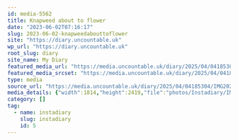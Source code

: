 ```yaml
---
id: media-5562
title: Knapweed about to flower
date: "2023-06-02T07:16:17"
slug: 2023-06-02-knapweedabouttoflower
site: "https://diary.uncountable.uk"
wp_url: "https://diary.uncountable.uk"
root_slug: diary
site_name: My Diary
featured_media_url: "https://media.uncountable.uk/diary/2025/04/04185304/IMG20230602081617.webp"
featured_media_srcset: "https://media.uncountable.uk/diary/2025/04/04185304/IMG20230602081617-225x300.webp 225w, https://media.uncountable.uk/diary/2025/04/04185304/IMG20230602081617-768x1024.webp 768w, https://media.uncountable.uk/diary/2025/04/04185304/IMG20230602081617-150x150.webp 150w, https://media.uncountable.uk/diary/2025/04/04185304/IMG20230602081617-480x640.webp 480w, https://media.uncountable.uk/diary/2025/04/04185304/IMG20230602081617.webp 1814w"
type: media
source_url: "https://media.uncountable.uk/diary/2025/04/04185304/IMG20230602081617.webp"
media_details: {"width":1814,"height":2419,"file":"photos/Instadiary/IMG20230602081617.webp","filesize":175004,"sizes":{"medium":{"file":"IMG20230602081617-225x300.webp","width":225,"height":300,"filesize":24398,"mime_type":"image/webp","source_url":"https://media.uncountable.uk/diary/2025/04/04185304/IMG20230602081617-225x300.webp"},"large":{"file":"IMG20230602081617-768x1024.webp","width":768,"height":1024,"filesize":123570,"mime_type":"image/webp","source_url":"https://media.uncountable.uk/diary/2025/04/04185304/IMG20230602081617-768x1024.webp"},"thumbnail":{"file":"IMG20230602081617-150x150.webp","width":150,"height":150,"filesize":9788,"mime_type":"image/webp","source_url":"https://media.uncountable.uk/diary/2025/04/04185304/IMG20230602081617-150x150.webp"},"mobwidth":{"file":"IMG20230602081617-480x640.webp","width":480,"height":640,"filesize":70966,"mime_type":"image/webp","source_url":"https://media.uncountable.uk/diary/2025/04/04185304/IMG20230602081617-480x640.webp"},"full":{"file":"IMG20230602081617.webp","width":1814,"height":2419,"mime_type":"image/webp","source_url":"https://media.uncountable.uk/diary/2025/04/04185304/IMG20230602081617.webp"}},"image_meta":{"aperture":"0","credit":"","camera":"","caption":"","created_timestamp":"0","copyright":"","focal_length":"0","iso":"0","shutter_speed":"0","title":"","orientation":"0","keywords":[]}}
category: []
tag:
  - name: instadiary
    slug: instadiary
    id: 5
---
```



